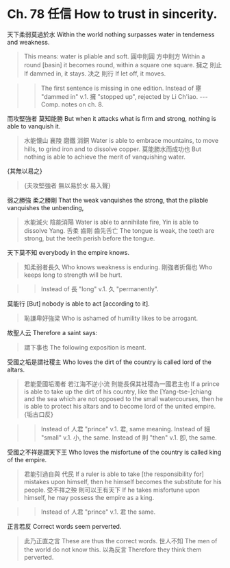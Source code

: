 # Ch. 78 任信 How to trust in sincerity.

天下柔弱莫過於水
Within the world nothing surpasses water in tenderness and weakness.

> This means:
water is pliable and soft.
圓中則圓
方中則方
Within a round [basin] it becomes round,
within a square one square.
擁之
則止
If dammed in,
it stays.
决之
則行
If let off,
it moves.

>> The first sentence is missing in one edition.
Instead of 壅 "dammed in" v.1. 擁 "stopped up", rejected by Li Ch'iao.
--- Comp. notes on ch. 8.

而攻堅強者
莫知能勝
But when it attacks what is firm and strong,
nothing is able to vanquish it.

> 水能懐山
襄陵
磨鐵
消銅
Water is able to embrace mountains,
to move hills,
to grind iron
and to dissolve copper.
莫能勝水而成功也
But nothing is able to achieve the merit of vanquishing water.

{其無以易之}

> {夫攻堅強者
無以易於水
易入聲}

弱之勝強
柔之勝剛
That the weak vanquishes the strong,
that the pliable vanquishes the unbending,

> 水能滅火
陰能消陽
Water is able to annihilate fire,
Yin is able to dissolve Yang.
舌柔
齒剛
齒先舌亡
The tongue is weak,
the teeth are strong,
but the teeth perish before the tongue.

天下莫不知
everybody in the empire knows.

> 知柔弱者長久
Who knows weakness is enduring.
剛強者折傷也
Who keeps long to strength will be hurt.

>> Instead of 長 "long" v.1. 久 "permanently".

莫能行
[But] nobody is able to act [according to it].

> 恥謙卑好強梁
Who is ashamed of humility likes to be arrogant.

故聖人云
Therefore a saint says:

> 謂下事也
The following exposition is meant.

受國之垢是謂社稷主
Who loves the dirt of the country is called lord of the altars.

> 君能愛國垢濁者
若江海不逆小流
則能長保其社稷為一國君主也
If a prince is able to take up the dirt of his country,
like the [Yang-tse-]chiang and the sea which are not opposed to the small watercourses,
then he is able to protect his altars and to become lord of the united empire.
{垢古口反}

>> Instead of 人君 "prince" v.1. 君, same meaning.
Instead of 細 "small" v.1. 小, the same.
Instead of 則 "then" v.1. 卽, the same.

受國之不祥是謂天下王
Who loves the misfortune of the country is called king of the empire.

> 君能引過自與
代民
If a ruler is able to take [the responsibility for] mistakes upon himself,
then he himself becomes the substitute for his people.
受不祥之殃
則可以王有天下
If he takes misfortune upon himself,
he may possess the empire as a king.

>> Instead of 人君 "prince" v.1. 君 the same.

正言若反
Correct words seem perverted.

> 此乃正直之言
These are thus the correct words.
世人不知
The men of the world do not know this.
以為反言
Therefore they think them perverted.

